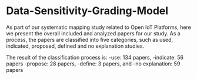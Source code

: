# Data-Sensitivity-Grading-Model

As part of our systematic mapping study related to Open IoT Platforms, here we present the overall included and analyzed papers for our study. As a process, the papers are classified into five categories, such as used, indicated, proposed, defined and no explanation studies.

The result of the classification process is: -use: 134 papers, -indicate: 56 papers -propose: 28 papers, -define: 3 papers, and -no explanation: 59 papers
